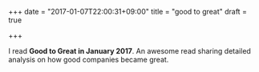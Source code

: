 +++
date = "2017-01-07T22:00:31+09:00"
title = "good to great"
draft = true

+++

I read **Good to Great in January 2017**. An awesome read sharing detailed analysis on how good companies became great.


